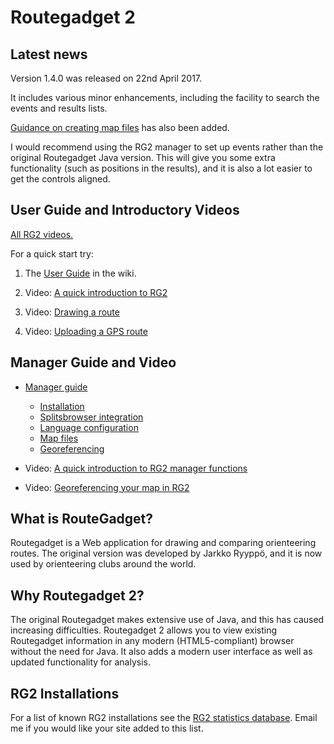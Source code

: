 # Routegadget 2

## Latest news
Version 1.4.0 was released on 22nd April 2017.

It includes various minor enhancements, including the facility to search the events and results lists.

[Guidance on creating map files](https://github.com/Maprunner/rg2/wiki/Map-files) has also been added.

I would recommend using the RG2 manager to set up events rather than the original Routegadget Java version. This will give you some extra functionality (such as positions in the results), and it is also a lot easier to get the controls aligned.

## User Guide and Introductory Videos

[All RG2 videos.](http://screencast-o-matic.com/channels/c2e22vhJZ)

For a quick start try:

1. The [User Guide](https://github.com/Maprunner/rg2/wiki/User-guide) in the wiki.
 
2. Video: [A quick introduction to RG2](http://screencast-o-matic.com/u/VJsd/RG2-Quick-Introduction)

3. Video: [Drawing a route](http://screencast-o-matic.com/u/VJsd/RG2-Draw-A-Route)

4. Video: [Uploading a GPS route](http://screencast-o-matic.com/u/VJsd/RG2-GPS-Upload)

## Manager Guide and Video

* [Manager guide](https://github.com/Maprunner/rg2/wiki/Manager-details)
    * [Installation](https://github.com/Maprunner/rg2/wiki/Installation)
    * [Splitsbrowser integration](https://github.com/Maprunner/rg2/wiki/Splitsbrowser-integration)
    * [Language configuration](https://github.com/Maprunner/rg2/wiki/Language-configuration)
    * [Map files](https://github.com/Maprunner/rg2/wiki/Map-files)
    * [Georeferencing](https://github.com/Maprunner/rg2/wiki/Georeferencing-maps)

* Video: [A quick introduction to RG2 manager functions](http://screencast-o-matic.com/u/VJsd/RG2-Cassiobury-Manager-Demo)

* Video: [Georeferencing your map in RG2](http://screencast-o-matic.com/u/VJsd/Georeferencing) 

## What is RouteGadget?
Routegadget is a Web application for drawing and comparing orienteering routes. The original version was developed by Jarkko Ryyppö, and it is now used by orienteering clubs around the world.

## Why Routegadget 2?
The original Routegadget makes extensive use of Java, and this has caused increasing difficulties.
Routegadget 2 allows you to view existing Routegadget information in any modern (HTML5-compliant) browser without the need for Java. It also adds a modern user interface as well as updated functionality for analysis.

## RG2 Installations

For a list of known RG2 installations see the [RG2 statistics database](http://www.maprunner.co.uk/rg2-stats). Email me if you would like your site added to this list.






